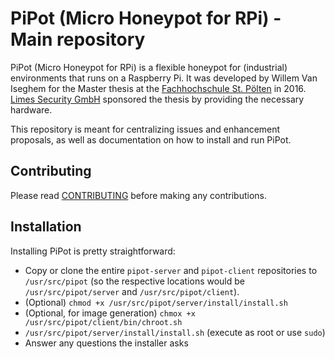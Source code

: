 # PiPot (Micro Honeypot for RPi) - Main repository

PiPot (Micro Honeypot for RPi) is a flexible honeypot for (industrial) 
environments that runs on a Raspberry Pi. It was developed by Willem Van 
Iseghem for the Master thesis at the 
[Fachhochschule St. Pölten](https://www.fhstp.ac.at/) in 2016. [Limes Security
GmbH](https://www.limessecurity.com) sponsored the thesis by providing the 
necessary hardware.

This repository is meant for centralizing issues and enhancement proposals, as
well as documentation on how to install and run PiPot.

## Contributing

Please read [CONTRIBUTING](.github/CONTRIBUTING.md) before making any 
contributions.

## Installation

Installing PiPot is pretty straightforward:

* Copy or clone the entire `pipot-server` and `pipot-client` repositories to 
`/usr/src/pipot` (so the respective locations would be `/usr/src/pipot/server`
and `/usr/src/pipot/client`).
* (Optional) `chmod +x /usr/src/pipot/server/install/install.sh`
* (Optional, for image generation) `chmox +x /usr/src/pipot/client/bin/chroot.sh`
* `/usr/src/pipot/server/install/install.sh` (execute as root or use `sudo`)
* Answer any questions the installer asks
